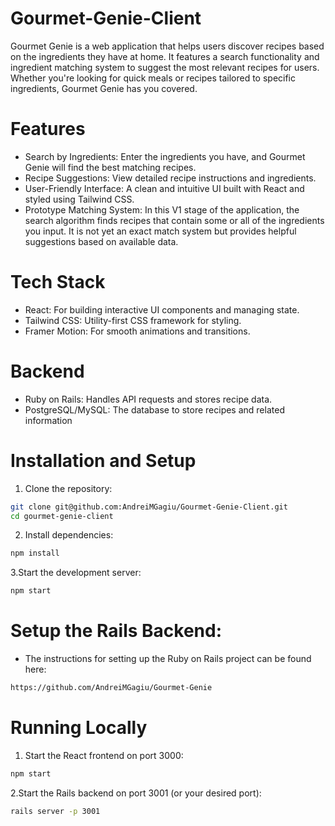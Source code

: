 # Gourmet-Genie-Client

Gourmet Genie is a web application that helps users discover recipes based on the ingredients they have at home. It features a search functionality and ingredient matching system to suggest the most relevant recipes for users. Whether you're looking for quick meals or recipes tailored to specific ingredients, Gourmet Genie has you covered.

# Features
- Search by Ingredients: Enter the ingredients you have, and Gourmet Genie will find the best matching recipes.
- Recipe Suggestions: View detailed recipe instructions and ingredients.
- User-Friendly Interface: A clean and intuitive UI built with React and styled using Tailwind CSS.
- Prototype Matching System: In this V1 stage of the application, the search algorithm finds recipes that contain some or all of the ingredients you input. It is not yet an exact match system but provides helpful suggestions based on available data.

# Tech Stack
- React: For building interactive UI components and managing state.
- Tailwind CSS: Utility-first CSS framework for styling.
- Framer Motion: For smooth animations and transitions.

# Backend
- Ruby on Rails: Handles API requests and stores recipe data.
- PostgreSQL/MySQL: The database to store recipes and related information

# Installation and Setup
1. Clone the repository:
```bash
git clone git@github.com:AndreiMGagiu/Gourmet-Genie-Client.git
cd gourmet-genie-client
```
2. Install dependencies:
```bash
npm install
```
3.Start the development server:
```bash
npm start
```

# Setup the Rails Backend:
- The instructions for setting up the Ruby on Rails project can be found here:
```bash
https://github.com/AndreiMGagiu/Gourmet-Genie
```

# Running Locally
1. Start the React frontend on port 3000:
```bash
npm start
```
2.Start the Rails backend on port 3001 (or your desired port):
```bash
rails server -p 3001
```
